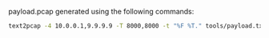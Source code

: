 payload.pcap generated using the following commands:

```sh
text2pcap -4 10.0.0.1,9.9.9.9 -T 8000,8000 -t "%F %T." tools/payload.txt tools/payload.pcap
```